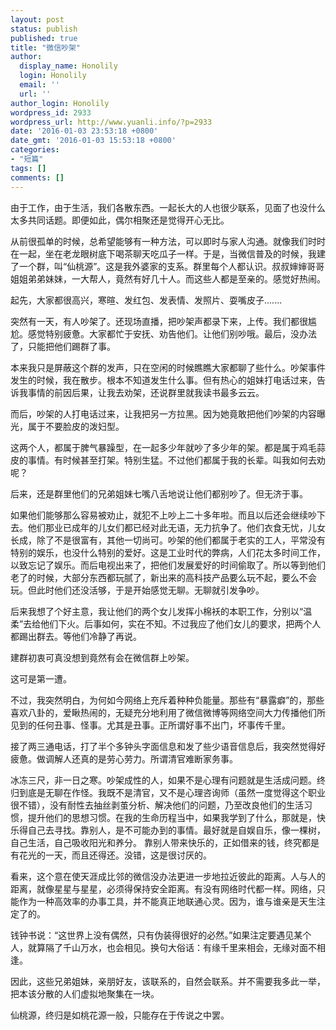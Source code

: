 ```yaml
---
layout: post
status: publish
published: true
title: "微信吵架"
author:
  display_name: Honolily
  login: Honolily
  email: ''
  url: ''
author_login: Honolily
wordpress_id: 2933
wordpress_url: http://www.yuanli.info/?p=2933
date: '2016-01-03 23:53:18 +0800'
date_gmt: '2016-01-03 15:53:18 +0800'
categories:
- "短篇"
tags: []
comments: []
---
```

<p>由于工作，由于生活，我们各散东西。一起长大的人也很少联系，见面了也没什么太多共同话题。即便如此，偶尔相聚还是觉得开心无比。</p>
<p>从前很孤单的时候，总希望能够有一种方法，可以即时与家人沟通。就像我们时时在一起，坐在老龙眼树底下喝茶聊天吃瓜子一样。于是，当微信普及的时候，我建了一个群，叫&ldquo;仙桃源&rdquo;。这是我外婆家的支系。群里每个人都认识。叔叔婶婶哥哥姐姐弟弟妹妹，一大帮人，竟然有好几十人。而这些人都是至亲的。感觉好热闹。</p>
<p>起先，大家都很高兴，寒暄、发红包、发表情、发照片、耍嘴皮子.......</p>
<p>突然有一天，有人吵架了。还现场直播，把吵架声都录下来，上传。我们都很尴尬。感觉特别疲惫。大家都忙于安抚、劝告他们。让他们别吵哦。最后，没办法了，只能把他们踢群了事。</p>
<p>本来我只是屏蔽这个群的发声，只在空闲的时候瞧瞧大家都聊了些什么。吵架事件发生的时候，我在散步。根本不知道发生什么事。但有热心的姐妹打电话过来，告诉我事情的前因后果，让我去劝架，还说群里就我读书最多云云。</p>
<p>而后，吵架的人打电话过来，让我把另一方拉黑。因为她竟敢把他们吵架的内容曝光，属于不要脸皮的泼妇型。</p>
<p>这两个人，都属于脾气暴躁型，在一起多少年就吵了多少年的架。都是属于鸡毛蒜皮的事情。有时候甚至打架。特别生猛。不过他们都属于我的长辈。叫我如何去劝呢？</p>
<p>后来，还是群里他们的兄弟姐妹七嘴八舌地说让他们都别吵了。但无济于事。</p>
<p>如果他们能够那么容易被劝止，就犯不上吵上二十多年啦。而且以后还会继续吵下去。他们那业已成年的儿女们都已经对此无语，无力抗争了。他们衣食无忧，儿女长成，除了不是很富有，其他一切尚可。吵架的他们都属于老实的工人，平常没有特别的娱乐，也没什么特别的爱好。这是工业时代的弊病，人们花太多时间工作，以致忘记了娱乐。而后电视出来了，把他们发展爱好的时间偷取了。所以等到他们老了的时候，大部分东西都玩腻了，新出来的高科技产品要么玩不起，要么不会玩。但此时他们还没活够，于是开始感觉无聊。无聊就引发争吵。</p>
<p>后来我想了个好主意，我让他们的两个女儿发挥小棉袄的本职工作，分别以&ldquo;温柔&rdquo;去给他们下火。后事如何，实在不知。不过我应了他们女儿的要求，把两个人都踢出群去。等他们冷静了再说。</p>
<p>建群初衷可真没想到竟然有会在微信群上吵架。</p>
<p>这可是第一遭。</p>
<p>不过，我突然明白，为何如今网络上充斥着种种负能量。那些有&ldquo;暴露癖&rdquo;的，那些喜欢八卦的，爱瞅热闹的，无疑充分地利用了微信微博等网络空间大力传播他们所见到的任何丑事、怪事。尤其是丑事。正所谓好事不出门，坏事传千里。</p>
<p>接了两三通电话，打了半个多钟头字面信息和发了些少语音信息后，我突然觉得好疲惫。做调解人还真的是劳心劳力。所谓清官难断家务事。</p>
<p>冰冻三尺，非一日之寒。吵架成性的人，如果不是心理有问题就是生活成问题。终归到底是无聊在作怪。我既不是清官，又不是心理咨询师（虽然一度觉得这个职业很不错），没有耐性去抽丝剥茧分析、解决他们的问题，乃至改良他们的生活习惯，提升他们的思想习惯。在我的生命历程当中，如果我学到了什么，那就是，快乐得自己去寻找。靠别人，是不可能办到的事情。最好就是自娱自乐，像一棵树，自己生活，自己吸收阳光和养分。 靠别人带来快乐的，正如借来的钱，终究都是有花光的一天，而且还得还。没错，这是很讨厌的。</p>
<p>看来，这个意在使天涯成比邻的微信没办法更进一步地拉近彼此的距离。人与人的距离，就像星星与星星，必须得保持安全距离。有没有网络时代都一样。网络，只能作为一种高效率的办事工具，并不能真正地联通心灵。因为，谁与谁亲是天生注定了的。</p>
<p>钱钟书说：&ldquo;这世界上没有偶然，只有伪装得很好的必然。&rdquo;如果注定要遇见某个人，就算隔了千山万水，也会相见。换句大俗话：有缘千里来相会，无缘对面不相逢。</p>
<p>因此，这些兄弟姐妹，亲朋好友，该联系的，自然会联系。并不需要我多此一举，把本该分散的人们虚拟地聚集在一块。</p>
<p>仙桃源，终归是如桃花源一般，只能存在于传说之中罢。</p>
